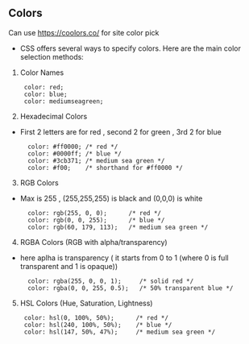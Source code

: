 ## Colors
Can use https://coolors.co/ for site color pick
- CSS offers several ways to specify colors. Here are the main color selection methods:

1. Color Names


        color: red;
        color: blue;
        color: mediumseagreen;

2. Hexadecimal Colors
- First 2 letters are for red , second 2 for green , 3rd 2 for blue


        color: #ff0000; /* red */
        color: #0000ff; /* blue */
        color: #3cb371; /* medium sea green */
        color: #f00;    /* shorthand for #ff0000 */


3. RGB Colors
- Max is 255 , (255,255,255) is black and (0,0,0) is white


        color: rgb(255, 0, 0);      /* red */
        color: rgb(0, 0, 255);      /* blue */
        color: rgb(60, 179, 113);   /* medium sea green */


4. RGBA Colors (RGB with alpha/transparency)
- here aplha is transparency ( it starts from 0 to 1 (where 0 is full transparent and 1 is opaque))


        color: rgba(255, 0, 0, 1);     /* solid red */
        color: rgba(0, 0, 255, 0.5);   /* 50% transparent blue */


5. HSL Colors (Hue, Saturation, Lightness)


        color: hsl(0, 100%, 50%);      /* red */
        color: hsl(240, 100%, 50%);    /* blue */
        color: hsl(147, 50%, 47%);     /* medium sea green */



